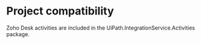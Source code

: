 ﻿# Project compatibility

Zoho Desk activities are included in the
                UiPath.IntegrationService.Activities package.




|  |
| ---
